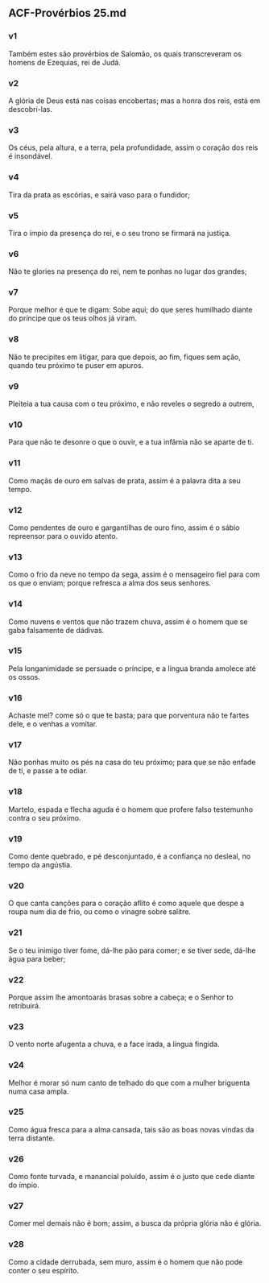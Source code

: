 ## ACF-Provérbios 25.md
### v1
 Também estes são provérbios de Salomão, os quais transcreveram os homens de Ezequias, rei de Judá.
### v2
 A glória de Deus está nas coisas encobertas; mas a honra dos reis, está em descobri-las.
### v3
 Os céus, pela altura, e a terra, pela profundidade, assim o coração dos reis é insondável.
### v4
 Tira da prata as escórias, e sairá vaso para o fundidor;
### v5
 Tira o ímpio da presença do rei, e o seu trono se firmará na justiça.
### v6
 Não te glories na presença do rei, nem te ponhas no lugar dos grandes;
### v7
 Porque melhor é que te digam: Sobe aqui; do que seres humilhado diante do príncipe que os teus olhos já viram.
### v8
 Não te precipites em litigar, para que depois, ao fim, fiques sem ação, quando teu próximo te puser em apuros.
### v9
 Pleiteia a tua causa com o teu próximo, e não reveles o segredo a outrem,
### v10
 Para que não te desonre o que o ouvir, e a tua infâmia não se aparte de ti.
### v11
 Como maçãs de ouro em salvas de prata, assim é a palavra dita a seu tempo.
### v12
 Como pendentes de ouro e gargantilhas de ouro fino, assim é o sábio repreensor para o ouvido atento.
### v13
 Como o frio da neve no tempo da sega, assim é o mensageiro fiel para com os que o enviam; porque refresca a alma dos seus senhores.
### v14
 Como nuvens e ventos que não trazem chuva, assim é o homem que se gaba falsamente de dádivas.
### v15
 Pela longanimidade se persuade o príncipe, e a língua branda amolece até os ossos.
### v16
 Achaste mel? come só o que te basta; para que porventura não te fartes dele, e o venhas a vomitar.
### v17
 Não ponhas muito os pés na casa do teu próximo; para que se não enfade de ti, e passe a te odiar.
### v18
 Martelo, espada e flecha aguda é o homem que profere falso testemunho contra o seu próximo.
### v19
 Como dente quebrado, e pé desconjuntado, é a confiança no desleal, no tempo da angústia.
### v20
 O que canta canções para o coração aflito é como aquele que despe a roupa num dia de frio, ou como o vinagre sobre salitre.
### v21
 Se o teu inimigo tiver fome, dá-lhe pão para comer; e se tiver sede, dá-lhe água para beber;
### v22
 Porque assim lhe amontoarás brasas sobre a cabeça; e o Senhor to retribuirá.
### v23
 O vento norte afugenta a chuva, e a face irada, a língua fingida.
### v24
 Melhor é morar só num canto de telhado do que com a mulher briguenta numa casa ampla.
### v25
 Como água fresca para a alma cansada, tais são as boas novas vindas da terra distante.
### v26
 Como fonte turvada, e manancial poluído, assim é o justo que cede diante do ímpio.
### v27
 Comer mel demais não é bom; assim, a busca da própria glória não é glória.
### v28
 Como a cidade derrubada, sem muro, assim é o homem que não pode conter o seu espírito.
